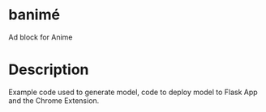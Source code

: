 # banimé
Ad block for Anime

# Description
Example code used to generate model, code to deploy model to Flask App and the Chrome Extension.
